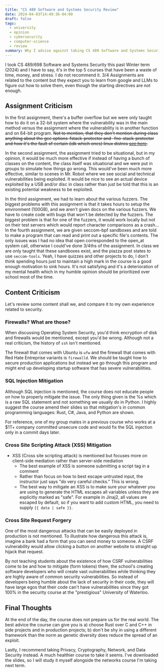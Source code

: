 ```yaml
---
title: "CS 489 Software and Systems Security Review"
date: 2024-04-03T14:49:36-04:00
draft: false
tags:
  - university
  - opinion
  - cybersecurity
  - computer-science
  - review
summary: Why I advise against taking CS 489 Software and Systems Security at the University of Waterloo.
---
```


I took CS 489/698 Software and Systems Security this past Winter term (2024) and I have to say, it's in the top 5 courses that have been a waste of time, money, and stress. I do not recommend it. 3/4 Assignments are related to the content but they expect you to learn from google and LLMs to figure out how to solve them, even though the starting directives are not enough.

## Assignment Criticism

In the first assignment, there's a buffer overflow but we were only taught how to do it on a 32-bit system where the vulnerability was in the main method versus the assignment where the vulnerability is in another function and on 64-bit program. ~~Not to mention, that they don't mention during class anything about the gcc options-fstack-protector and -fno-stack-protector and how it's the fault of certain (idk which ones) linux distros [see here](https://stackoverflow.com/a/10713028/7732434).~~

In the second assignment, the assignment tried to be situational, but in my opinion, it would be much more effective if instead of having a bunch of classes on the content, the class itself was situational and we were put in groups to simulate how things go wrong. This would've been much more effective, similar to scenes in Mr. Robot where we see social and technical vulnerabilities being exploited. It would be nice to see an actual device exploited by a USB and/or disc in class rather than just be told that this is an existing potential weakness to be exploited.

In the third assignment, we had to learn about the various fuzzers. The biggest problems with this assignment is that it takes hours to setup the environment (100GB), and we aren't given docs on the various fuzzers. We have to create code with bugs that won't be detected by the fuzzers. The biggest problem is that for one of the fuzzers, it would work locally but not on their test servers which would report character comparisons as a crash...
In the fourth assignment, we are given seccom-bpf sandboxes and are told to make a program that can read and print out a specific file's contents. The only issues was I had no idea that open corresponded to the open_at system call, otherwise I could've done 3/4ths of the assignment.
In class we are only taught that these sandboxes exist, and the piazza post states to use `seccom-tools`. Yeah, I have quizzes and other projects to do, I don't think spending hours just to maintain a high mark in the course is a good enough motivation to sink hours. It's not satisfying and it's a deterioration of my mental health which in my humble opinion should be prioritized over school most of the time.

## Content Criticism

Let's review some content shall we, and compare it to my own experience related to security.

### Firewalls? What are those?

When discussing Operating System Security, you'd think encryption of disk and firewalls would be mentioned, except you'd be wrong. Although not a real criticism, the history of `ssh` isn't mentioned.

The firewall that comes with Ubuntu is `ufw` and the firewall that comes with Red Hate Entreprise variants is `firewalld`. We should be taught how to secure production applications but instead we go through this program and might end up developing startup software that has severe vulnerabilities.

### SQL Injection Mitigation

Although SQL injection is mentioned, the course does not educate people on how to properly mitigate the issue. The only thing given is the %s which is a raw SQL statement and not something we usually do in Python. I highly suggest the course amend their slides so that mitigation's in common programming languages: Rust, C#, Java, and Python are shown.

For reference, one of my group mates in a previous course who works at a $1T+ company committed unsecure code and would fix the SQL injection only in a commit days later.

### Cross Site Scripting Attack (XSS) Mitigation

- XSS (Cross site scripting attack) is mentioned but focuses more on client-side mediation rather than server-side mediation
  - The best example of XSS is someone submitting a script tag in a comment
  - Rather than focus on how to best escape untrusted input, the instructor just says "do very careful checks." This is wrong.
  - The best way to mitigate an XSS is to make sure your whatever you are using to generate the HTML escapes all variables unless they are explicitly marked as "safe". For example in Jinaj2, all values are escaped by default, so if you want to add custom HTML, you need to supply `{{ data | safe }}`.

### Cross Site Request Forgery

One of the most dangerous attacks that can be easily deployed in production is not mentioned. To illustrate how dangerous this attack is, imagine a bank had a form that you can send money to someone. A CSRF vulnerability would allow clicking a button on another website to straight up hijack that request.

By not teaching students about the existence of how CSRF vulnerabilities come to be and how to mitigate (form tokens) them, the school's creating software developers who will create vast vulnerabilities while thinking they are highly aware of common security vulnerabilities. So instead of  developers being humble about the lack of security in their code, they will have large egos that their code can't have vulnerabilities since they got 100% in the security course at the "prestigious" University of Waterloo.

## Final Thoughts

At the end of the day, the course does not prepare us for the real world. The best advice the course can give you is a) choose Rust over C and C++ in side projects and in production projects; b) don't be shy in using a different framework than the norm as genetic diversity does reduce the spread of an exploit.

Lastly, I recommend taking Privacy, Cryptography, Network, and Data Security instead. A much healthier course to take it seems. I've downloaded the slides, so I will study it myself alongside the networks course I'm taking next term.
